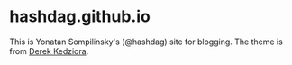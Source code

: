 # hashdag.github.io

This is Yonatan Sompilinsky's (@hashdag) site for blogging. The theme is from [Derek Kedziora](https://github.com/derekkedziora/derekkedziora.com).
